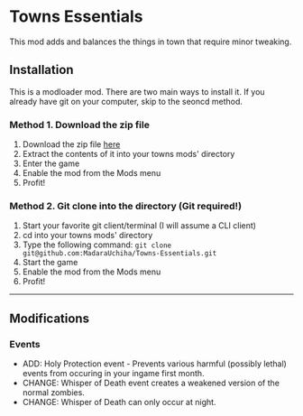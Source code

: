 # Towns Essentials #

This mod adds and balances the things in town that require minor tweaking.

## Installation ##

This is a modloader mod. There are two main ways to install it. If you already have git on your computer, skip to the seoncd method.

### Method 1. Download the zip file ###
1. Download the zip file [here](https://github.com/MadaraUchiha/Towns-Essentials/archive/master.zip)
2. Extract the contents of it into your towns mods' directory
3. Enter the game
4. Enable the mod from the Mods menu
5. Profit!

### Method 2. Git clone into the directory (Git required!) ###
1. Start your favorite git client/terminal (I will assume a CLI client)
2. cd into your towns mods' directory
3. Type the following command: `git clone git@github.com:MadaraUchiha/Towns-Essentials.git`
4. Start the game
5. Enable the mod from the Mods menu
6. Profit!

----------------------------------------------------------------------------------------------

## Modifications ##
### Events

 * ADD: Holy Protection event - Prevents various harmful (possibly lethal) events from occuring in your ingame first month.
 * CHANGE: Whisper of Death event creates a weakened version of the normal zombies.
 * CHANGE: Whisper of Death can only occur at night.
